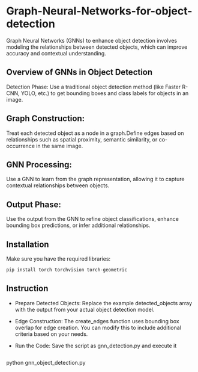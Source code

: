 # Graph-Neural-Networks-for-object-detection
Graph Neural Networks (GNNs) to enhance object detection involves modeling the relationships between detected objects, which can improve accuracy and contextual understanding.

## Overview of GNNs in Object Detection
Detection Phase: Use a traditional object detection method (like Faster R-CNN, YOLO, etc.) to get bounding boxes and class labels for objects in an image.

## Graph Construction:

Treat each detected object as a node in a graph.Define edges based on relationships such as spatial proximity, semantic similarity, or co-occurrence in the same image.

## GNN Processing:

Use a GNN to learn from the graph representation, allowing it to capture contextual relationships between objects.

## Output Phase: 
Use the output from the GNN to refine object classifications, enhance bounding box predictions, or infer additional relationships.

## Installation
Make sure you have the required libraries:

```bash
pip install torch torchvision torch-geometric
```
## Instruction

* Prepare Detected Objects: Replace the example detected_objects array with the output from your actual object detection model.

* Edge Construction: The create_edges function uses bounding box overlap for edge creation. You can modify this to include additional criteria based on your needs.

* Run the Code: Save the script as gnn_detection.py and execute it

  ```bash
python gnn_object_detection.py
```
